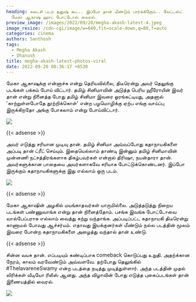 ```yaml
---
heading: கடைசி படம் தனுஷ் கூட.. இப்போ தான் மீண்டும் பார்க்கிறோம்.. லேட்டஸ்ட்
  மேகா ஆகாஷ் ஹாட் போட்டோஸ் வைரல்.
preview_image: /images/2022/09/20/megha-akash-latest-4.jpeg
image_resize: /cdn-cgi/image/w=640,fit=scale-down,q=80,f=auto
categories: cinema
authors: Santhosh
tags:
  - Megha Akash
  - Dhanush
title: megha-akash-latest-photos-viral
date: 2022-09-20 08:36:17 +0530
---
```

மேகா ஆகாஷுக்கு என்னாச்சு என்று தெரியவில்லை, திடீரென்று அவர் தெலுங்கு படங்கள் பக்கம் போய் விட்டார். தமிழ் சினிமாவின் அடுத்த பெரிய ஹீரோயின் இவர் தான் என்று நினைத்த போது தமிழ் சினிமா இவரை ஓரங்கட்டியது, அதனால் 'காற்றுள்ளபோதே தூற்றிக்கொள்' என்ற பழமொழிக்கு ஏற்ப எங்கு வாய்ப்பு இருக்கிறதோ அங்கு போகலாம் என்று போய்விட்டார்.

![](/images/2022/09/20/megha-akash-latest-2.jpeg)

{{< adsense >}}

அவர் எடுத்து சரியான முடிவு தான். தமிழ் சினிமா அவ்வப்போது கதாநாயகிகளை அப்படி தான் ட்ரீட் செய்யும். இதையெல்லாம் தாண்டி இன்னும் தமிழ் சினிமாவின் முன்னணி நட்சத்திரங்களாக திகழ்பவர்கள் என்றால் திரிஷா, நயன்தாரா தான். அவர்களுக்கான பாதையை அவர்களாகவே சரியாக போட்டுக்கொண்டனர். இப்போ இருக்கும் கதாநாயகிகளுக்கு இது எல்லாம் ஒரு படம்.

![](/images/2022/09/20/megha-akash-latest-1.jpeg)

{{< adsense >}}

மேகா ஆகாஷின் அழகில் மயங்காதவர்கள் யாருமில்லை. அடுத்தடுத்து நிறைய படங்கள் பண்ணுவாங்க என்று தான் நினைத்தோம். பசங்க இவங்க போட்டோவை வால்பேப்பராக எல்லாம் வைத்து சுற்று வந்தாங்க. அப்படிப்பட்ட கதாநாயகி திடீரென்று காணாமல் போவது ஆச்சர்யம். எதாவது இயக்குனர்கள் மீண்டும் நல்ல படத்தின் மூலம் இவரை போன்ற கதாநாயகிகளை அழைத்து வந்தால் தான் உண்டு.

{{< adsense >}}

சின்ன வயசு தான். எப்படியும் கண்டிப்பாக comeback கொடுப்பது உறுதி. அதற்க்கான நேரம், காலம் வரவேண்டும் அவ்வளவே. தற்போது தெலுங்கில் #ThelavareneSwamy என்ற படத்தை நடித்து முடித்துள்ளார். அந்த படத்தின் முதல் லிரிக்கள் வீடியோ ரிலீஸ் ஆனது. அந்த விழாவின் போது எடுத்த புகைப்படங்கள் தான் இணையத்தில் வைரல்.

![](/images/2022/09/20/megha-akash-latest-3.jpeg)